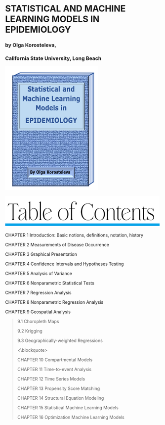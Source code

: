 <html>

 <div>
 <h1>STATISTICAL AND MACHINE LEARNING MODELS IN EPIDEMIOLOGY</h1>
  <h3>by Olga Korosteleva,</h3>
  <h3>California State University, Long Beach</h3>
 </div>
   <div>
  <img src="cover.png" style="width:300px;height:400px;"> 
  </div>
  <br>
     <img src="toc.png" style="width:500px;height:100px;"> 
 <p>CHAPTER 1  Introduction: Basic notions, definitions, notation, history</p>
 <p>CHAPTER 2  Measurements of Disease Occurrence</p>
 <p>CHAPTER 3 Graphical Presentation</p>
 <p>CHAPTER 4 Confidence Intervals and Hypotheses Testing</p>
 <p>CHAPTER 5 Analysis of Variance</p>
 <p>CHAPTER 6 Nonparametric Statistical Tests</p>
 <p>CHAPTER 7 Regression Analysis</p>
 <p>CHAPTER 8 Nonparametric Regression Analysis</p>
 <p>CHAPTER 9 Geospatial Analysis</p>
  <blockquote>
    <p>9.1 Choropleth Maps</p>
    <p> 9.2 Krigging</p>
    <p>9.3 Geographically-weighted Regressions</p>
  <\blockquote>
 <p>CHAPTER 10 Compartmental Models</p>
 <p>CHAPTER 11 Time-to-event Analysis</p>
 <p>CHAPTER 12 Time Series Models</p>
 <p>CHAPTER 13 Propensity Score Matching</p>
 <p>CHAPTER 14 Structural Equation Modeling</p>
 <p> CHAPTER 15 Statistical Machine Learning Models</p>
 <p>CHAPTER 16 Optimization Machine Learning Models</p>

</html>
